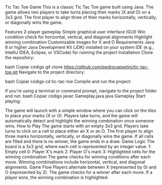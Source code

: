 Tic Tac Toe Game
This is a classic Tic Tac Toe game built using Java. The game allows two players to take turns placing their marks (X and O) on a 3x3 grid. The first player to align three of their marks horizontally, vertically, or diagonally wins the game.

Features
2-player gameplay
Simple graphical user interface (GUI)
Win condition check for horizontal, vertical, and diagonal alignments
Highlight winning combination
Customizable images for X and O
Requirements
Java 8 or higher
Java Development Kit (JDK) installed on your system
IDE (e.g., IntelliJ IDEA, Eclipse, or VSCode) for running the project
Installation
Clone the repository:

bash
Copiar código
git clone https://github.com/pedrocappelini/tic-tac-toe.git
Navigate to the project directory:

bash
Copiar código
cd tic-tac-toe
Compile and run the project:

If you're using a terminal or command prompt, navigate to the project folder and run:
bash
Copiar código
javac Gameplay.java
java Gameplay
Start playing:

The game will launch with a simple window where you can click on the tiles to place your marks (X or O).
Players take turns, and the game will automatically detect and highlight the winning combination once someone wins.
How to Play
The game starts with an empty 3x3 grid.
Players take turns to click on a cell to place either an X or an O.
The first player to align three marks horizontally, vertically, or diagonally wins the game.
If all cells are filled and there is no winner, the game ends in a draw.
Game Logic
The board is a 3x3 grid, where each cell is represented by an integer value:
1: Empty cell
0: Player X's mark
2: Player O's mark
3: Highlighted cells for the winning combination
The game checks for winning conditions after each move.
Winning combinations include horizontal, vertical, and diagonal alignments.
Game Flow
Players alternate between X (represented by 0) and O (represented by 2).
The game checks for a winner after each move. If a player wins, the winning combination is highlighted.
